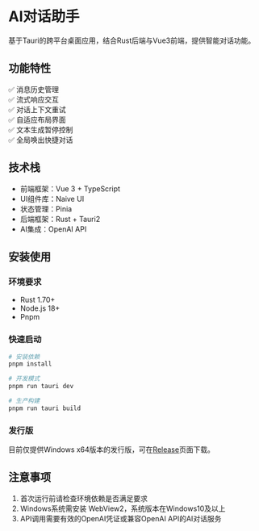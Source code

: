 # AI对话助手

基于Tauri的跨平台桌面应用，结合Rust后端与Vue3前端，提供智能对话功能。

## 功能特性

✅ 消息历史管理  
✅ 流式响应交互  
✅ 对话上下文重试  
✅ 自适应布局界面  
✅ 文本生成暂停控制  
✅ 全局唤出快捷对话

## 技术栈

- 前端框架：Vue 3 + TypeScript
- UI组件库：Naive UI
- 状态管理：Pinia
- 后端框架：Rust + Tauri2
- AI集成：OpenAI API

## 安装使用

### 环境要求
- Rust 1.70+
- Node.js 18+
- Pnpm

### 快速启动
```bash
# 安装依赖
pnpm install

# 开发模式
pnpm run tauri dev

# 生产构建
pnpm run tauri build
```
### 发行版
目前仅提供Windows x64版本的发行版，可在[Release](https://github.com/Yoak3n/rust_homework/releases)页面下载。
## 注意事项
1. 首次运行前请检查环境依赖是否满足要求
2. Windows系统需安装 WebView2，系统版本在Windows10及以上
3. API调用需要有效的OpenAI凭证或兼容OpenAI API的AI对话服务